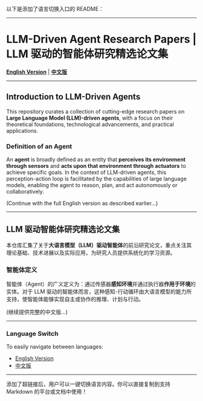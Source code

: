 以下是添加了语言切换入口的 README：

---

# LLM-Driven Agent Research Papers | **LLM 驱动的智能体研究精选论文集**

[**English Version**](#introduction-to-llm-driven-agents) | [**中文版**](#llm-驱动智能体研究精选论文集)

---

## Introduction to LLM-Driven Agents

This repository curates a collection of cutting-edge research papers on **Large Language Model (LLM)-driven agents**, with a focus on their theoretical foundations, technological advancements, and practical applications. 

### Definition of an Agent

An **agent** is broadly defined as an entity that **perceives its environment through sensors** and **acts upon that environment through actuators** to achieve specific goals. In the context of LLM-driven agents, this perception-action loop is facilitated by the capabilities of large language models, enabling the agent to reason, plan, and act autonomously or collaboratively.

(Continue with the full English version as described earlier...)

---

## LLM 驱动智能体研究精选论文集

本仓库汇集了关于**大语言模型（LLM）驱动智能体**的前沿研究论文，重点关注其理论基础、技术进展以及实际应用，为研究人员提供系统化的学习资源。

### 智能体定义

智能体（Agent）的广义定义为：通过传感器**感知环境**并通过执行器**作用于环境**的实体。对于 LLM 驱动的智能体而言，这种感知-行动循环由大语言模型的能力所支持，使智能体能够实现自主或协作的推理、计划与行动。

(继续提供完整的中文版...)

---

### Language Switch

To easily navigate between languages:
- [English Version](#introduction-to-llm-driven-agents)
- [中文版](#llm-驱动智能体研究精选论文集)

--- 

添加了超链接后，用户可以一键切换语言内容。你可以直接复制到支持 Markdown 的平台或文档中使用！
